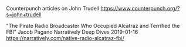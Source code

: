Counterpunch articles on John Trudell
https://www.counterpunch.org/?s=john+trudell

"The Pirate Radio Broadcaster Who Occupied Alcatraz and Terrified the FBI"
Jacob Pagano
Narratively Deep Dives
2019-01-16
https://narratively.com/native-radio-alcatraz-fbi/

